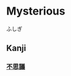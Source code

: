 # Mysterious
ふしぎ
## Kanji
### [不](../Kanji/kanji-dict/不.md)[思](../Kanji/temp-kanji/思.md)[議](../Kanji/kanji-dict/議.md)